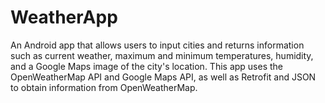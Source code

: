 # WeatherApp

An Android app that allows users to input cities and returns information such as current weather, maximum and minimum temperatures, humidity, and a Google Maps image of the city's location. This app uses the OpenWeatherMap API and Google Maps API, as well as Retrofit and JSON to obtain information from OpenWeatherMap. 

